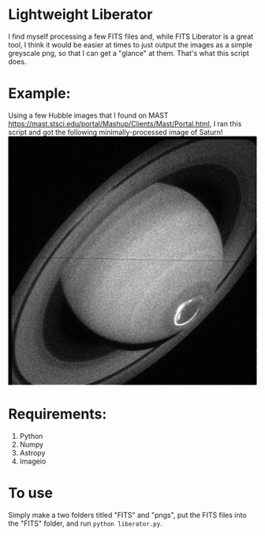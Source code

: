 # Lightweight Liberator
I find myself processing a few FITS files and, while FITS Liberator is a great tool, I think it would be easier at times to just output the images as a simple greyscale png, so that I can get a "glance" at them. That's what this script does.
# Example:
Using a few Hubble images that I found on MAST https://mast.stsci.edu/portal/Mashup/Clients/Mast/Portal.html, I ran this script and got the following minimally-processed image of Saturn!
![Here's an example generated by this code](example_image.png)
# Requirements:
1. Python
2. Numpy
3. Astropy
4. Imageio
# To use
Simply make a two folders titled "FITS" and "pngs", put the FITS files into the "FITS" folder, and run `python liberator.py`.
